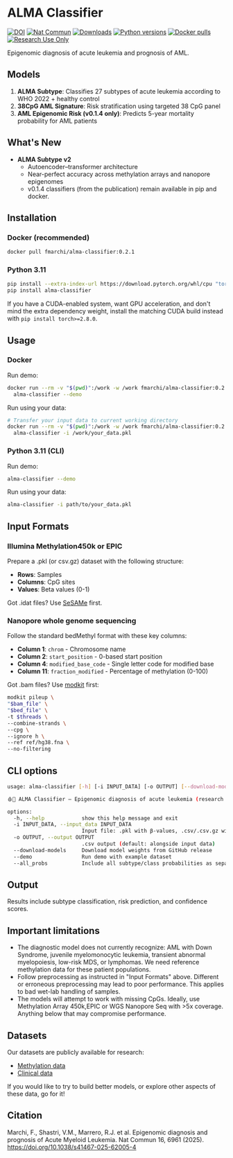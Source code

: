 # ALMA Classifier

[![DOI](https://zenodo.org/badge/DOI/10.5281/zenodo.15636415.svg)](https://doi.org/10.5281/zenodo.15636415)
[![Nat Commun](https://img.shields.io/badge/Nat%20Commun-2025-0a7bbc.svg)](https://www.nature.com/articles/s41467-025-62005-4)
[![Downloads](https://static.pepy.tech/personalized-badge/alma-classifier?period=total&units=international_system&left_color=grey&right_color=blue&left_text=Downloads)](https://pepy.tech/project/alma-classifier)
[![Python versions](https://img.shields.io/pypi/pyversions/alma-classifier.svg)](https://pypi.org/project/alma-classifier/)
[![Docker pulls](https://img.shields.io/docker/pulls/fmarchi/alma-classifier.svg)](https://hub.docker.com/r/fmarchi/alma-classifier)
[![Research Use Only](https://img.shields.io/badge/Use-Research%20Only-orange.svg)](#important-limitations)

Epigenomic diagnosis of acute leukemia and prognosis of AML.

## Models

1. **ALMA Subtype**: Classifies 27 subtypes of acute leukemia according to WHO 2022 + healthy control
2. **38CpG AML Signature**: Risk stratification using targeted 38 CpG panel
3. **AML Epigenomic Risk (v0.1.4 only)**: Predicts 5-year mortality probability for AML patients

## What's New

- **ALMA Subtype v2**
  - Autoencoder–transformer architecture
  - Near-perfect accuracy across methylation arrays and nanopore epigenomes
  - v0.1.4 classifiers (from the publication) remain available in pip and docker.

## Installation

### Docker (recommended)

```bash
docker pull fmarchi/alma-classifier:0.2.1
```

### Python 3.11

```bash
pip install --extra-index-url https://download.pytorch.org/whl/cpu "torch==2.8.0+cpu"
pip install alma-classifier
```

If you have a CUDA-enabled system, want GPU acceleration, and don't mind the extra dependency weight, install the matching CUDA build instead with `pip install torch>=2.8.0`.

## Usage

### Docker

Run demo:

```bash
docker run --rm -v "$(pwd)":/work -w /work fmarchi/alma-classifier:0.2.1 \
  alma-classifier --demo
```

Run using your data:

```bash
# Transfer your input data to current working directory
docker run --rm -v "$(pwd)":/work -w /work fmarchi/alma-classifier:0.2.1 \
  alma-classifier -i /work/your_data.pkl
```

### Python 3.11 (CLI)

Run demo:

```bash
alma-classifier --demo
```

Run using your data:

```bash
alma-classifier -i path/to/your_data.pkl
```

## Input Formats

### Illumina Methylation450k or EPIC

Prepare a .pkl (or csv.gz) dataset with the following structure:

- **Rows**: Samples
- **Columns**: CpG sites
- **Values**: Beta values (0-1)

Got .idat files? Use [SeSAMe](https://github.com/zwdzwd/sesame) first.

### Nanopore whole genome sequencing

Follow the standard bedMethyl format with these key columns:

- **Column 1**: `chrom` - Chromosome name
- **Column 2**: `start_position` - 0-based start position  
- **Column 4**: `modified_base_code` - Single letter code for modified base
- **Column 11**: `fraction_modified` - Percentage of methylation (0-100)

Got .bam files? Use [modkit](https://nanoporetech.github.io/modkit/intro_pileup.html) first:

```bash
modkit pileup \
"$bam_file" \
"$bed_file" \
-t $threads \
--combine-strands \
--cpg \
--ignore h \
--ref ref/hg38.fna \
--no-filtering
```

## CLI options

```bash
usage: alma-classifier [-h] [-i INPUT_DATA] [-o OUTPUT] [--download-models] [--demo] [--all_probs]

🩸🧬 ALMA Classifier – Epigenomic diagnosis of acute leukemia (research use only) 🧬🩸

options:
  -h, --help            show this help message and exit
  -i INPUT_DATA, --input_data INPUT_DATA
                        Input file: .pkl with β‑values, .csv/.csv.gz with β‑values, or .bed/.bed.gz nanopore file
  -o OUTPUT, --output OUTPUT
                        .csv output (default: alongside input data)
  --download-models     Download model weights from GitHub release
  --demo                Run demo with example dataset
  --all_probs           Include all subtype/class probabilities as separate columns in the output
```

## Output

Results include subtype classification, risk prediction, and confidence scores.

## Important limitations

- The diagnostic model does not currently recognize: AML with Down Syndrome, juvenile myelomonocytic leukemia, transient abnormal myelopoiesis, low-risk MDS, or lymphomas. We need reference methylation data for these patient populations.
- Follow preprocessing as instructed in "Input Formats" above. Different or erroneous preprocessing may lead to poor performance. This applies to bad wet-lab handling of samples.
- The models will attempt to work with missing CpGs. Ideally, use Methylation Array 450k,EPIC or WGS Nanopore Seq with >5x coverage. Anything below that may compromise performance.

## Datasets

Our datasets are publicly available for research:

- [Methylation data](https://github.com/f-marchi/ALMA/releases/tag/v0.2.0)
- [Clinical data](https://static-content.springer.com/esm/art%3A10.1038%2Fs41467-025-62005-4/MediaObjects/41467_2025_62005_MOESM4_ESM.xlsx)

If you would like to try to build better models, or explore other aspects of these data, go for it!

## Citation

Marchi, F., Shastri, V.M., Marrero, R.J. et al. Epigenomic diagnosis and prognosis of Acute Myeloid Leukemia. Nat Commun 16, 6961 (2025). <https://doi.org/10.1038/s41467-025-62005-4>
